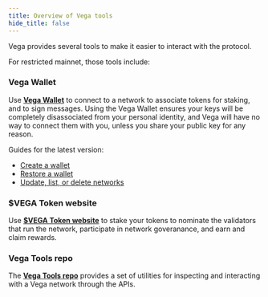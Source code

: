 ```yaml
---
title: Overview of Vega tools
hide_title: false
---
```


Vega provides several tools to make it easier to interact with the protocol. 

For restricted mainnet, those tools include:
### Vega Wallet
Use **[Vega Wallet](/docs/tools/vega-wallet/cli-wallet/latest/create-wallet)** to connect to a network to associate tokens for staking, and to sign messages. Using the Vega Wallet ensures your keys will be completely disassociated from your personal identity, and Vega will have no way to connect them with you, unless you share your public key for any reason.

Guides for the latest version: 
- [Create a wallet](/docs/tools/vega-wallet/CLI-wallet/latest/create-wallet)
- [Restore a wallet](/docs/tools/vega-wallet/cli-wallet/latest/guides/restore-wallet)
- [Update, list, or delete networks](/docs/tools/vega-wallet/cli-wallet/latest/guides/manage-networks) 


### $VEGA Token website
Use **[$VEGA Token website](https://token.vega.xyz)** to stake your tokens to nominate the validators that run the network, participate in network goveranance, and earn and claim rewards.

### Vega Tools repo
The **[Vega Tools repo](https://github.com/vegaprotocol/vegatools)** provides a set of utilities for inspecting and interacting with a Vega network through the APIs. 
